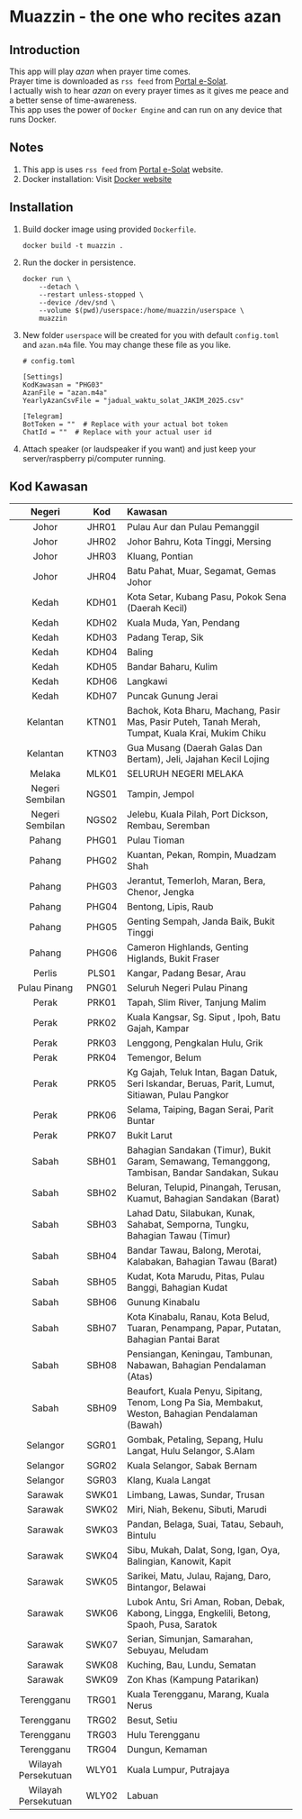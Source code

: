 # Muazzin - the one who recites azan

## Introduction

This app will play _azan_ when prayer time comes.<br>
Prayer time is downloaded as `rss feed` from [Portal e-Solat](https://www.e-solat.gov.my/).<br>
I actually wish to hear _azan_ on every prayer times as it gives me peace and a better sense of time-awareness.<br>
This app uses the power of `Docker Engine` and can run on any device that runs Docker.

## Notes

1. This  app is uses `rss feed` from [Portal e-Solat](https://www.e-solat.gov.my/) website.
2. Docker installation: Visit [Docker website](https://docs.docker.com/get-docker/)

## Installation

1. Build docker image using provided `Dockerfile`.
    ```
    docker build -t muazzin .
    ```
1. Run the docker in persistence.
    ```
    docker run \
        --detach \
        --restart unless-stopped \
        --device /dev/snd \
        --volume $(pwd)/userspace:/home/muazzin/userspace \
        muazzin
    ```
1. New folder `userspace` will be created for you with default `config.toml` and `azan.m4a` file. You may change these file as you like.
    ```
    # config.toml

    [Settings]
    KodKawasan = "PHG03"
    AzanFile = "azan.m4a"
    YearlyAzanCsvFile = "jadual_waktu_solat_JAKIM_2025.csv"
    
    [Telegram]
    BotToken = ""  # Replace with your actual bot token
    ChatId = ""  # Replace with your actual user id
    ```
1. Attach speaker (or laudspeaker if you want) and just keep your server/raspberry pi/computer running.

## Kod Kawasan

| Negeri          | Kod     | Kawasan    |
| :----:          | :-----: | :--------- |
| Johor           | JHR01   | Pulau Aur dan Pulau Pemanggil  |
| Johor           | JHR02   | Johor Bahru, Kota Tinggi, Mersing |
| Johor           | JHR03   | Kluang, Pontian |
| Johor           | JHR04   | Batu Pahat, Muar, Segamat, Gemas Johor |
| Kedah           | KDH01   | Kota Setar, Kubang Pasu, Pokok Sena (Daerah Kecil) |
| Kedah           | KDH02   | Kuala Muda, Yan, Pendang |
| Kedah           | KDH03   | Padang Terap, Sik |
| Kedah           | KDH04   | Baling |
| Kedah           | KDH05   | Bandar Baharu, Kulim |
| Kedah           | KDH06   | Langkawi |
| Kedah           | KDH07   | Puncak Gunung Jerai |
| Kelantan        | KTN01   | Bachok, Kota Bharu, Machang, Pasir Mas, Pasir Puteh, Tanah Merah, Tumpat, Kuala Krai, Mukim Chiku |
| Kelantan        | KTN03   | Gua Musang (Daerah Galas Dan Bertam), Jeli, Jajahan Kecil Lojing |
| Melaka          | MLK01   | SELURUH NEGERI MELAKA |
| Negeri Sembilan | NGS01   | Tampin, Jempol |
| Negeri Sembilan | NGS02   | Jelebu, Kuala Pilah, Port Dickson, Rembau, Seremban |
| Pahang          | PHG01   | Pulau Tioman |
| Pahang          | PHG02   | Kuantan, Pekan, Rompin, Muadzam Shah |
| Pahang          | PHG03   | Jerantut, Temerloh, Maran, Bera, Chenor, Jengka |
| Pahang          | PHG04   | Bentong, Lipis, Raub |
| Pahang          | PHG05   | Genting Sempah, Janda Baik, Bukit Tinggi |
| Pahang          | PHG06   | Cameron Highlands, Genting Higlands, Bukit Fraser |
| Perlis          | PLS01   | Kangar, Padang Besar, Arau |
| Pulau Pinang    | PNG01   | Seluruh Negeri Pulau Pinang |
| Perak           | PRK01   | Tapah, Slim River, Tanjung Malim |
| Perak           | PRK02   | Kuala Kangsar, Sg. Siput , Ipoh, Batu Gajah, Kampar |
| Perak           | PRK03   | Lenggong, Pengkalan Hulu, Grik |
| Perak           | PRK04   | Temengor, Belum |
| Perak           | PRK05   | Kg Gajah, Teluk Intan, Bagan Datuk, Seri Iskandar, Beruas, Parit, Lumut, Sitiawan, Pulau Pangkor |
| Perak           | PRK06   | Selama, Taiping, Bagan Serai, Parit Buntar |
| Perak           | PRK07   | Bukit Larut |
| Sabah           | SBH01   | Bahagian Sandakan (Timur), Bukit Garam, Semawang, Temanggong, Tambisan, Bandar Sandakan, Sukau |
| Sabah           | SBH02   | Beluran, Telupid, Pinangah, Terusan, Kuamut, Bahagian Sandakan (Barat) |
| Sabah           | SBH03   | Lahad Datu, Silabukan, Kunak, Sahabat, Semporna, Tungku, Bahagian Tawau  (Timur) |
| Sabah           | SBH04   | Bandar Tawau, Balong, Merotai, Kalabakan, Bahagian Tawau (Barat) |
| Sabah           | SBH05   | Kudat, Kota Marudu, Pitas, Pulau Banggi, Bahagian Kudat |
| Sabah           | SBH06   | Gunung Kinabalu |
| Sabah           | SBH07   | Kota Kinabalu, Ranau, Kota Belud, Tuaran, Penampang, Papar, Putatan, Bahagian Pantai Barat |
| Sabah           | SBH08   | Pensiangan, Keningau, Tambunan, Nabawan, Bahagian Pendalaman (Atas) |
| Sabah           | SBH09   | Beaufort, Kuala Penyu, Sipitang, Tenom, Long Pa Sia, Membakut, Weston, Bahagian Pendalaman (Bawah) |
| Selangor        | SGR01   | Gombak, Petaling, Sepang, Hulu Langat, Hulu Selangor, S.Alam |
| Selangor        | SGR02   | Kuala Selangor, Sabak Bernam |
| Selangor        | SGR03   | Klang, Kuala Langat |
| Sarawak         | SWK01   | Limbang, Lawas, Sundar, Trusan |
| Sarawak         | SWK02   | Miri, Niah, Bekenu, Sibuti, Marudi |
| Sarawak         | SWK03   | Pandan, Belaga, Suai, Tatau, Sebauh, Bintulu |
| Sarawak         | SWK04   | Sibu, Mukah, Dalat, Song, Igan, Oya, Balingian, Kanowit, Kapit |
| Sarawak         | SWK05   | Sarikei, Matu, Julau, Rajang, Daro, Bintangor, Belawai |
| Sarawak         | SWK06   | Lubok Antu, Sri Aman, Roban, Debak, Kabong, Lingga, Engkelili, Betong, Spaoh, Pusa, Saratok |
| Sarawak         | SWK07   | Serian, Simunjan, Samarahan, Sebuyau, Meludam |
| Sarawak         | SWK08   | Kuching, Bau, Lundu, Sematan |
| Sarawak         | SWK09   | Zon Khas (Kampung Patarikan) |
| Terengganu      | TRG01   | Kuala Terengganu, Marang, Kuala Nerus |
| Terengganu      | TRG02   | Besut, Setiu |
| Terengganu      | TRG03   | Hulu Terengganu |
| Terengganu      | TRG04   | Dungun, Kemaman |
| Wilayah Persekutuan | WLY01 | Kuala Lumpur, Putrajaya |
| Wilayah Persekutuan | WLY02 | Labuan |
